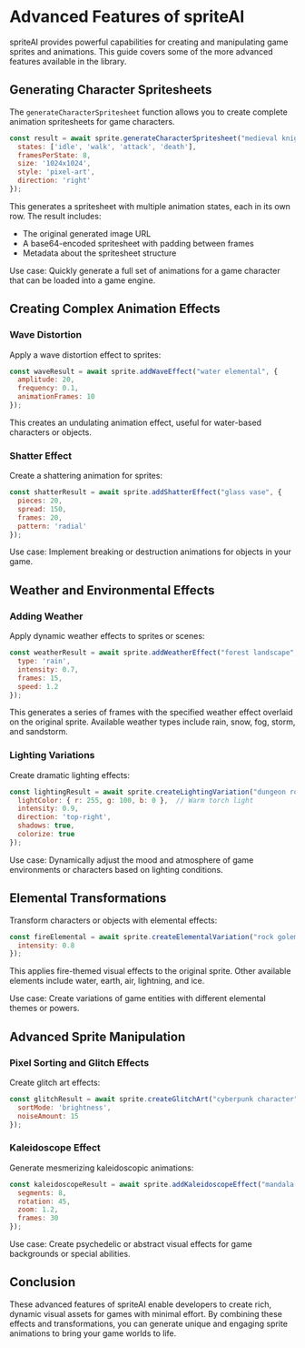 

  # Advanced Features of spriteAI

spriteAI provides powerful capabilities for creating and manipulating game sprites and animations. This guide covers some of the more advanced features available in the library.

## Generating Character Spritesheets

The `generateCharacterSpritesheet` function allows you to create complete animation spritesheets for game characters.

```javascript
const result = await sprite.generateCharacterSpritesheet("medieval knight", {
  states: ['idle', 'walk', 'attack', 'death'],
  framesPerState: 8,
  size: '1024x1024',
  style: 'pixel-art',
  direction: 'right'
});
```

This generates a spritesheet with multiple animation states, each in its own row. The result includes:
- The original generated image URL
- A base64-encoded spritesheet with padding between frames
- Metadata about the spritesheet structure

Use case: Quickly generate a full set of animations for a game character that can be loaded into a game engine.

## Creating Complex Animation Effects

### Wave Distortion

Apply a wave distortion effect to sprites:

```javascript
const waveResult = await sprite.addWaveEffect("water elemental", {
  amplitude: 20,
  frequency: 0.1,
  animationFrames: 10
});
```

This creates an undulating animation effect, useful for water-based characters or objects.

### Shatter Effect

Create a shattering animation for sprites:

```javascript
const shatterResult = await sprite.addShatterEffect("glass vase", {
  pieces: 20,
  spread: 150,
  frames: 20,
  pattern: 'radial'
});
```

Use case: Implement breaking or destruction animations for objects in your game.

## Weather and Environmental Effects

### Adding Weather

Apply dynamic weather effects to sprites or scenes:

```javascript
const weatherResult = await sprite.addWeatherEffect("forest landscape", {
  type: 'rain',
  intensity: 0.7,
  frames: 15,
  speed: 1.2
});
```

This generates a series of frames with the specified weather effect overlaid on the original sprite. Available weather types include rain, snow, fog, storm, and sandstorm.

### Lighting Variations

Create dramatic lighting effects:

```javascript
const lightingResult = await sprite.createLightingVariation("dungeon room", {
  lightColor: { r: 255, g: 100, b: 0 },  // Warm torch light
  intensity: 0.9,
  direction: 'top-right',
  shadows: true,
  colorize: true
});
```

Use case: Dynamically adjust the mood and atmosphere of game environments or characters based on lighting conditions.

## Elemental Transformations

Transform characters or objects with elemental effects:

```javascript
const fireElemental = await sprite.createElementalVariation("rock golem", "fire", {
  intensity: 0.8
});
```

This applies fire-themed visual effects to the original sprite. Other available elements include water, earth, air, lightning, and ice.

Use case: Create variations of game entities with different elemental themes or powers.

## Advanced Sprite Manipulation

### Pixel Sorting and Glitch Effects

Create glitch art effects:

```javascript
const glitchResult = await sprite.createGlitchArt("cyberpunk character", {
  sortMode: 'brightness',
  noiseAmount: 15
});
```

### Kaleidoscope Effect

Generate mesmerizing kaleidoscopic animations:

```javascript
const kaleidoscopeResult = await sprite.addKaleidoscopeEffect("mandala design", {
  segments: 8,
  rotation: 45,
  zoom: 1.2,
  frames: 30
});
```

Use case: Create psychedelic or abstract visual effects for game backgrounds or special abilities.

## Conclusion

These advanced features of spriteAI enable developers to create rich, dynamic visual assets for games with minimal effort. By combining these effects and transformations, you can generate unique and engaging sprite animations to bring your game worlds to life.

  